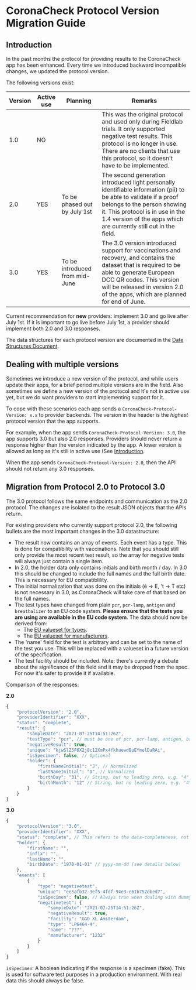# CoronaCheck Protocol Version Migration Guide

## Introduction

In the past months the protocol for providing results to the CoronaCheck app has been enhanced. Every time we introduced backward incompatible changes, we updated the protocol version.

The following versions exist:

| Version | Active use | Planning | Remarks |
| --- | --- | --- | --- |
| 1.0 | NO | | This was the original protocol and used only during Fieldlab trials. It only supported negative test results. This protocol is no longer in use. There are no clients that use this protocol, so it doesn't have to be implemented. |
| 2.0 | YES | To be phased out by July 1st | The second generation introduced light personally identifiable information (pii) to be able to validate if a proof belongs to the person showing it. This protocol is in use in the 1.4 version of the apps which are currently still out in the field. |
| 3.0 | YES | To be introduced from mid-June | The 3.0 version introduced support for vaccinations and recovery, and contains the dataset that is required to be able to generate European DCC QR codes. This version will be released in version 2.0 of the apps, which are planned for end of June. |

Current recommendation for **new** providers: implement 3.0 and go live after July 1st. If it is important to go live before July 1st, a provider should implement both 2.0 and 3.0 responses.

The data structures for each protocol version are documented in the [Date Structures Document](data-structures-overview.md).

## Dealing with multiple versions

Sometimes we introduce a new version of the protocol, and while users update their apps, for a brief period multiple versions are in the field. Also sometimes we define a new version of the protocol and it's not in active use yet, but we do want providers to start implementing support for it.

To cope with these scenarios each app sends a `CoronaCheck-Protocol-Version: x.x` to provider backends. The version in the header is the *highest* protocol version that the app supports.

For example, when the app sends `CoronaCheck-Protocol-Version: 3.0`, the app supports 3.0 but also 2.0 responses. Providers should never return a response higher than the version indicated by the app. A lower version is allowed as long as it's still in active use (See [Introduction](#introduction).

When the app sends `CoronaCheck-Protocol-Version: 2.0`, then the API should not return any 3.0 responses.

## Migration from Protocol 2.0 to Protocol 3.0

The 3.0 protocol follows the same endpoints and communication as the 2.0 protocol. The changes are isolated to the result JSON objects that the APIs return.

For existing providers who currently support protocol 2.0, the following bullets are the most important changes in the 3.0 datastructure:

* The result now contains an array of events. Each event has a type. This is done for compatibility with vaccinations. Note that you should still only provide the most recent test result, so the array for negative tests will always just contain a single item.
* In 2.0, the holder data only contains initials and birth month / day. In 3.0 this should be changed to include the full names and the full birth date. This is necessary for EU compatiblility.
* The initial normalization that was done on the initials (é -> E, 't -> T etc) is not necessary in 3.0, as CoronaCheck will take care of that based on the full names.
* The test types have changed from plain `pcr`, `pcr-lamp`, `antigen` and `breathalizer` to an EU code system. **Please ensure that the tests you are using are available in the EU code system**. The data should now be derived from:
    *  The [EU valueset for types](https://github.com/ehn-dcc-development/ehn-dcc-valuesets/blob/main/test-type.json).
    *  The [EU valueset for manufacturers](https://github.com/ehn-dcc-development/ehn-dcc-valuesets/blob/main/test-manf.json).
*  The 'name' field for the test is arbitrary and can be set to the name of the test you use. This will be replaced with a valueset in a future version of the specification.
*  The test facility should be included. Note: there's currently a debate about the significance of this field and it may be dropped from the spec. For now it's safer to provide it if available. 
   
Comparison of the responses:

**2.0**

```javascript
{
    "protocolVersion": "2.0",
    "providerIdentifier": "XXX",
    "status": "complete",
    "result": {
        "sampleDate": "2021-07-25T14:51:26Z",
        "testType": "pcr", // must be one of pcr, pcr-lamp, antigen, breath
        "negativeResult": true,
        "unique": "kjwSlZ5F6X2j8c12XmPx4fkhuewdBuEYmelDaRAi",
        "isSpecimen": false, // Optional
        "holder": {
            "firstNameInitial": "J", // Normalized
            "lastNameInitial": "D", // Normalized
            "birthDay": "31", // String, but no leading zero, e.g. "4"
            "birthMonth": "12" // String, but no leading zero, e.g. "4"
        }
    }
}
```

**3.0**

```javascript
{
    "protocolVersion": "3.0",
    "providerIdentifier": "XXX",
    "status": "complete", // This refers to the data-completeness, not test status.
    "holder": {
        "firstName": "",
        "infix": "",
        "lastName": "",
        "birthDate": "1970-01-01" // yyyy-mm-dd (see details below)
    },
    "events": [
        {
            "type": "negativetest",
            "unique": "ee5afb32-3ef5-4fdf-94e3-e61b752dbed7",
            "isSpecimen": false, // Always true when dealing with dummy data
            "negativetest": {
                "sampleDate": "2021-07-25T14:51:26Z", 
                "negativeResult": true,
                "facility": "GGD XL Amsterdam",
                "type": "LP6464-4",
                "name": "???",
                "manufacturer": "1232"
            }
        }
    ]    
}
```

`isSpecimen`: A boolean indicating if the response is a specimen (fake). This is used for software test purposes in a production environment. With real data this should always be false.
